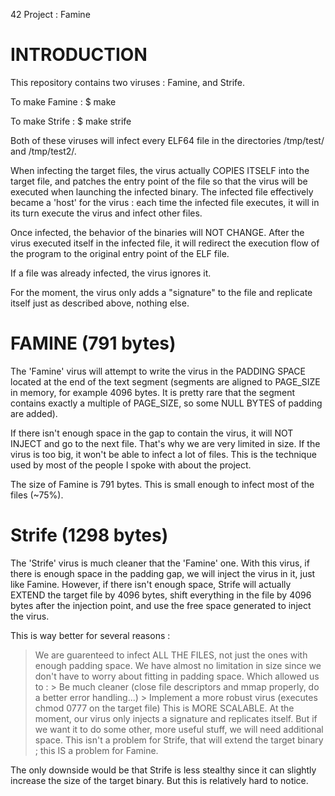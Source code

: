 42 Project : Famine

# INTRODUCTION
This repository contains two viruses : Famine, and Strife.

To make Famine :
$ make

To make Strife :
$ make strife

Both of these viruses will infect every ELF64 file in the directories /tmp/test/ and /tmp/test2/.

When infecting the target files, the virus actually COPIES ITSELF into the target file, and patches the entry
point of the file so that the virus will be executed when launching the infected binary. The infected file effectively
became a 'host' for the virus : each time the infected file executes, it will in its turn execute the virus and infect
other files.

Once infected, the behavior of the binaries will NOT CHANGE. After the virus executed itself in the infected file, it will
redirect the execution flow of the program to the original entry point of the ELF file.

If a file was already infected, the virus ignores it.

For the moment, the virus only adds a "signature" to the file and replicate itself just as described above, nothing else.


# FAMINE (791 bytes)
The 'Famine' virus will attempt to write the virus in the PADDING SPACE located at the end of the text segment (segments are aligned to PAGE_SIZE
in memory, for example 4096 bytes. It is pretty rare that the segment contains exactly a multiple of PAGE_SIZE, so some NULL BYTES of padding
are added).

If there isn't enough space in the gap to contain the virus, it will NOT INJECT and go to the next file. That's why we are very limited in size. If
the virus is too big, it won't be able to infect a lot of files. This is the technique used by most of the people I spoke with about the project.

The size of Famine is 791 bytes. This is small enough to infect most of the files (~75%).


# Strife (1298 bytes)
The 'Strife' virus is much cleaner that the 'Famine' one. With this virus, if there is enough space in the padding gap, we will inject the virus
in it, just like Famine. However, if there isn't enough space, Strife will actually EXTEND the target file by 4096 bytes, shift everything in
the file by 4096 bytes after the injection point, and use the free space generated to inject the virus.

This is way better for several reasons :
> We are guarenteed to infect ALL THE FILES, not just the ones with enough padding space.
> We have almost no limitation in size since we don't have to worry about fitting in padding space. Which allowed us to :
	> Be much cleaner (close file descriptors and mmap properly, do a better error handling...)
	> Implement a more robust virus (executes chmod 0777 on the target file)
> This is MORE SCALABLE. At the moment, our virus only injects a signature and replicates itself. But if we want it to do some other, more useful
stuff, we will need additional space. This isn't a problem for Strife, that will extend the target binary ; this IS a problem for Famine.

The only downside would be that Strife is less stealthy since it can slightly increase the size of the target binary. But this is relatively hard to
notice.



